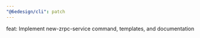 ```yaml
---
"@6edesign/cli": patch
---
```


feat: Implement new-zrpc-service command, templates, and documentation
